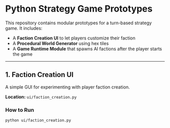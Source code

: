 # Python Strategy Game Prototypes

This repository contains modular prototypes for a turn-based strategy game. It includes:

- A **Faction Creation UI** to let players customize their faction
- A **Procedural World Generator** using hex tiles
- A **Game Runtime Module** that spawns AI factions after the player starts the game

---

## 1. Faction Creation UI

A simple GUI for experimenting with player faction creation.

**Location:** `ui/faction_creation.py`

### How to Run

```bash
python ui/faction_creation.py
